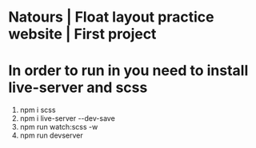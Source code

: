 # Natours | Float layout practice website | First project
# In order to run in you need to install live-server and scss
1. npm i scss
2. npm i live-server --dev-save
3. npm run watch:scss -w
4. npm run devserver



